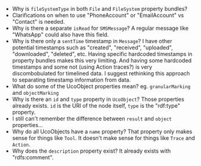 

- Why is `fileSystemType` in both `File` and `FileSystem` property bundles?
- Clarifications on when to use "PhoneAccount" or "EmailAccount" vs "Contact" is needed.
- Why is there a separate `isRead` for `SMSMessage`? A regular message like "WhatsApp" could also have this field.
- Why is there only a `sentTime` timestamp in `Message`? I have other potential timestamps such as "created", "received", "uploaded", "downloaded", "deleted", etc. Having specific hardcoded timestamps in property bundles makes this very limiting. And having some hardcoded timestamps and some not (using Action traces?) is very discombobulated for timelined data. I suggest rethinking this approach to separating timestamp information from data.
- What do some of the UcoObject properties mean? eg. `granularMarking` and `objectMarking`
- Why is there an `id` and `type` property in `UcoObject`? Those properties already exists. `id` is the URI of the node itself, `type` is the "rdf:type" property.
- I still can't remember the difference between `result` and `object` properties...
- Why do all UcoObjects have a `name` property? That property only makes sense for things like `Tool`. It doesn't make sense for things like `Trace` and `Action`.
- Why does the `description` property exist? It already exists with "rdfs:comment".